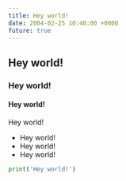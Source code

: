 ```yaml
---
title: Hey world!
date: 2004-02-25 10:48:00 +0000
future: true
---
```


## Hey world!

### Hey world!

#### Hey world!

Hey world!

* Hey world!
* Hey world!
* Hey world!


```python
print('Hey world!')
```
